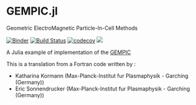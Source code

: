 # GEMPIC.jl

Geometric ElectroMagnetic Particle-In-Cell Methods

[![Binder](https://mybinder.org/badge_logo.svg)](https://mybinder.org/v2/gh/JuliaVlasov/GEMPIC.jl/master)
[![Build Status](https://travis-ci.org/JuliaVlasov/GEMPIC.jl.svg?branch=master)](https://travis-ci.org/JuliaVlasov/GEMPIC.jl)
[![codecov](https://codecov.io/gh/JuliaVlasov/GEMPIC.jl/branch/master/graph/badge.svg)](https://codecov.io/gh/JuliaVlasov/GEMPIC.jl)
[![](https://img.shields.io/badge/docs-dev-blue.svg)](https://juliavlasov.github.io/GEMPIC.jl/dev)

A Julia example of implementation of the [GEMPIC](https://arxiv.org/abs/1609.03053)

This is a translation from a Fortran code written by :
- Katharina Kormann  (Max-Planck-Institut fur Plasmaphysik - Garching (Germany))
- Eric Sonnendrucker (Max-Planck-Institut fur Plasmaphysik - Garching (Germany))
